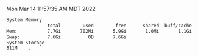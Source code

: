 Mon Mar 14 11:57:35 AM MDT 2022
```bash
System Memory
               total        used        free      shared  buff/cache   available
Mem:           7.7Gi       702Mi       5.9Gi       1.0Mi       1.1Gi       6.7Gi
Swap:          7.6Gi          0B       7.6Gi
System Storage
811M	.
```
```bash
